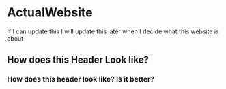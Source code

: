 # ActualWebsite
If I can update this I will update this later when I decide what this website is about
## How does this Header Look like?
### How does this header look like? Is it better?
